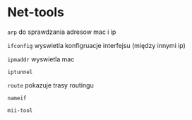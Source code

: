 # Net-tools

`arp` do sprawdzania adresow mac i ip

`ifconfig` wyswietla konfigruacje interfejsu (między innymi ip)

`ipmaddr` wyswietla mac

`iptunnel` 

`route` pokazuje trasy routingu

`nameif` 

`mii-tool` 

